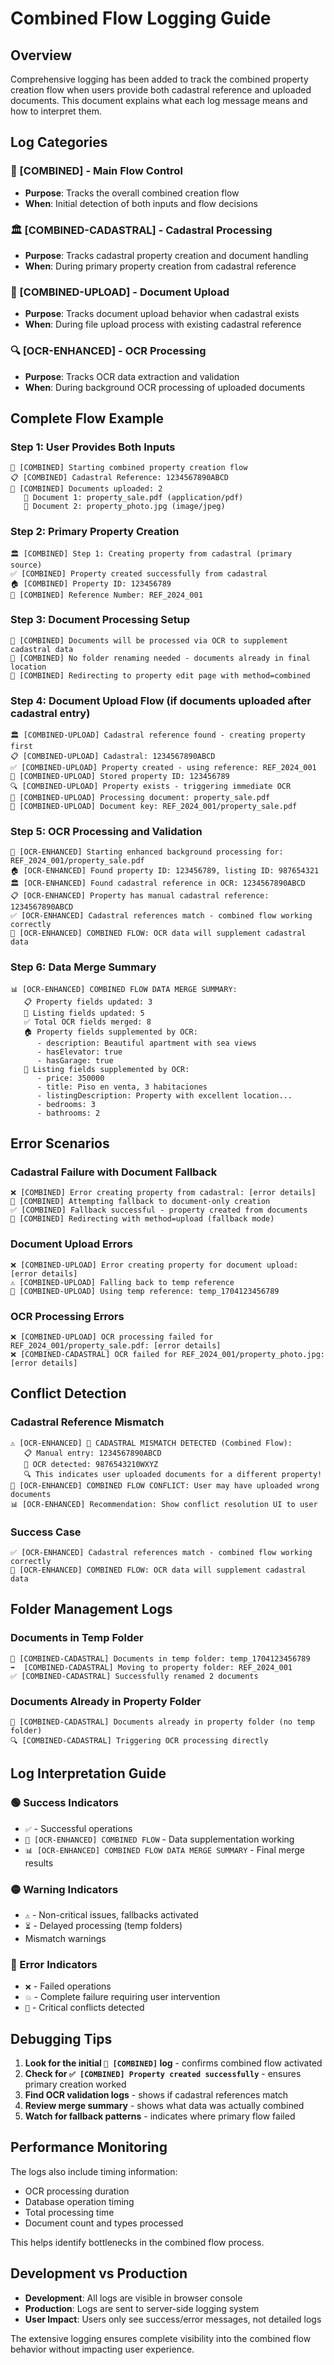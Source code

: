# Combined Flow Logging Guide

## Overview

Comprehensive logging has been added to track the combined property creation flow when users provide both cadastral reference and uploaded documents. This document explains what each log message means and how to interpret them.

## Log Categories

### 🔄 [COMBINED] - Main Flow Control
- **Purpose**: Tracks the overall combined creation flow
- **When**: Initial detection of both inputs and flow decisions

### 🏛️ [COMBINED-CADASTRAL] - Cadastral Processing 
- **Purpose**: Tracks cadastral property creation and document handling
- **When**: During primary property creation from cadastral reference

### 📄 [COMBINED-UPLOAD] - Document Upload
- **Purpose**: Tracks document upload behavior when cadastral exists
- **When**: During file upload process with existing cadastral reference

### 🔍 [OCR-ENHANCED] - OCR Processing
- **Purpose**: Tracks OCR data extraction and validation
- **When**: During background OCR processing of uploaded documents

## Complete Flow Example

### Step 1: User Provides Both Inputs
```
🔄 [COMBINED] Starting combined property creation flow
📋 [COMBINED] Cadastral Reference: 1234567890ABCD
📁 [COMBINED] Documents uploaded: 2
   📄 Document 1: property_sale.pdf (application/pdf)
   📄 Document 2: property_photo.jpg (image/jpeg)
```

### Step 2: Primary Property Creation
```
🏛️ [COMBINED] Step 1: Creating property from cadastral (primary source)
✅ [COMBINED] Property created successfully from cadastral
🏠 [COMBINED] Property ID: 123456789
🔑 [COMBINED] Reference Number: REF_2024_001
```

### Step 3: Document Processing Setup
```
📄 [COMBINED] Documents will be processed via OCR to supplement cadastral data
📂 [COMBINED] No folder renaming needed - documents already in final location
🚀 [COMBINED] Redirecting to property edit page with method=combined
```

### Step 4: Document Upload Flow (if documents uploaded after cadastral entry)
```
🏛️ [COMBINED-UPLOAD] Cadastral reference found - creating property first
📋 [COMBINED-UPLOAD] Cadastral: 1234567890ABCD
✅ [COMBINED-UPLOAD] Property created - using reference: REF_2024_001
🔑 [COMBINED-UPLOAD] Stored property ID: 123456789
🔍 [COMBINED-UPLOAD] Property exists - triggering immediate OCR
📄 [COMBINED-UPLOAD] Processing document: property_sale.pdf
🔑 [COMBINED-UPLOAD] Document key: REF_2024_001/property_sale.pdf
```

### Step 5: OCR Processing and Validation
```
🚀 [OCR-ENHANCED] Starting enhanced background processing for: REF_2024_001/property_sale.pdf
🏠 [OCR-ENHANCED] Found property ID: 123456789, listing ID: 987654321
🏛️ [OCR-ENHANCED] Found cadastral reference in OCR: 1234567890ABCD
📋 [OCR-ENHANCED] Property has manual cadastral reference: 1234567890ABCD
✅ [OCR-ENHANCED] Cadastral references match - combined flow working correctly
🔄 [OCR-ENHANCED] COMBINED FLOW: OCR data will supplement cadastral data
```

### Step 6: Data Merge Summary
```
📊 [OCR-ENHANCED] COMBINED FLOW DATA MERGE SUMMARY:
   📋 Property fields updated: 3
   📄 Listing fields updated: 5
   ✅ Total OCR fields merged: 8
   🏠 Property fields supplemented by OCR:
      - description: Beautiful apartment with sea views
      - hasElevator: true
      - hasGarage: true
   📄 Listing fields supplemented by OCR:
      - price: 350000
      - title: Piso en venta, 3 habitaciones
      - listingDescription: Property with excellent location...
      - bedrooms: 3
      - bathrooms: 2
```

## Error Scenarios

### Cadastral Failure with Document Fallback
```
❌ [COMBINED] Error creating property from cadastral: [error details]
🔄 [COMBINED] Attempting fallback to document-only creation
✅ [COMBINED] Fallback successful - property created from documents
📄 [COMBINED] Redirecting with method=upload (fallback mode)
```

### Document Upload Errors
```
❌ [COMBINED-UPLOAD] Error creating property for document upload: [error details]
⚠️ [COMBINED-UPLOAD] Falling back to temp reference
📂 [COMBINED-UPLOAD] Using temp reference: temp_1704123456789
```

### OCR Processing Errors
```
❌ [COMBINED-UPLOAD] OCR processing failed for REF_2024_001/property_sale.pdf: [error details]
❌ [COMBINED-CADASTRAL] OCR failed for REF_2024_001/property_photo.jpg: [error details]
```

## Conflict Detection

### Cadastral Reference Mismatch
```
⚠️ [OCR-ENHANCED] 🔴 CADASTRAL MISMATCH DETECTED (Combined Flow):
   📋 Manual entry: 1234567890ABCD
   📄 OCR detected: 9876543210WXYZ
   🔍 This indicates user uploaded documents for a different property!
🚨 [OCR-ENHANCED] COMBINED FLOW CONFLICT: User may have uploaded wrong documents
📊 [OCR-ENHANCED] Recommendation: Show conflict resolution UI to user
```

### Success Case
```
✅ [OCR-ENHANCED] Cadastral references match - combined flow working correctly
🔄 [OCR-ENHANCED] COMBINED FLOW: OCR data will supplement cadastral data
```

## Folder Management Logs

### Documents in Temp Folder
```
📂 [COMBINED-CADASTRAL] Documents in temp folder: temp_1704123456789
➡️  [COMBINED-CADASTRAL] Moving to property folder: REF_2024_001
✅ [COMBINED-CADASTRAL] Successfully renamed 2 documents
```

### Documents Already in Property Folder
```
📂 [COMBINED-CADASTRAL] Documents already in property folder (no temp folder)
🔍 [COMBINED-CADASTRAL] Triggering OCR processing directly
```

## Log Interpretation Guide

### 🟢 Success Indicators
- `✅` - Successful operations
- `🔄 [OCR-ENHANCED] COMBINED FLOW` - Data supplementation working
- `📊 [OCR-ENHANCED] COMBINED FLOW DATA MERGE SUMMARY` - Final merge results

### 🟡 Warning Indicators  
- `⚠️` - Non-critical issues, fallbacks activated
- `⏳` - Delayed processing (temp folders)
- Mismatch warnings

### 🔴 Error Indicators
- `❌` - Failed operations
- `💥` - Complete failure requiring user intervention
- `🚨` - Critical conflicts detected

## Debugging Tips

1. **Look for the initial `🔄 [COMBINED]` log** - confirms combined flow activated
2. **Check for `✅ [COMBINED] Property created successfully`** - ensures primary creation worked
3. **Find OCR validation logs** - shows if cadastral references match
4. **Review merge summary** - shows what data was actually combined
5. **Watch for fallback patterns** - indicates where primary flow failed

## Performance Monitoring

The logs also include timing information:
- OCR processing duration
- Database operation timing  
- Total processing time
- Document count and types processed

This helps identify bottlenecks in the combined flow process.

## Development vs Production

- **Development**: All logs are visible in browser console
- **Production**: Logs are sent to server-side logging system
- **User Impact**: Users only see success/error messages, not detailed logs

The extensive logging ensures complete visibility into the combined flow behavior without impacting user experience.